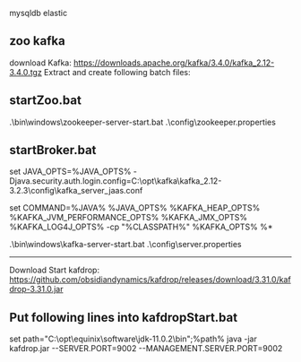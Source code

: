 mysqldb
elastic

zoo
kafka
-------------------

download Kafka: https://downloads.apache.org/kafka/3.4.0/kafka_2.12-3.4.0.tgz
Extract and create following batch files:

startZoo.bat
-------------------------------------------------------------------------------------------------------------------------------------
.\bin\windows\zookeeper-server-start.bat .\config\zookeeper.properties

startBroker.bat
-------------------------------------------------------------------------------------------------------------------------------------
set JAVA_OPTS=%JAVA_OPTS% -Djava.security.auth.login.config=C:\\opt\\kafka\\kafka_2.12-3.2.3\\config\\kafka_server_jaas.conf

set COMMAND=%JAVA% %JAVA_OPTS% %KAFKA_HEAP_OPTS% %KAFKA_JVM_PERFORMANCE_OPTS% %KAFKA_JMX_OPTS% %KAFKA_LOG4J_OPTS% -cp "%CLASSPATH%" %KAFKA_OPTS% %*

.\bin\windows\kafka-server-start.bat .\config\server.properties

-------------------------------------------------------------------------------
Download Start kafdrop: https://github.com/obsidiandynamics/kafdrop/releases/download/3.31.0/kafdrop-3.31.0.jar

Put following lines into kafdropStart.bat
-----------------------------------------------------------------------
set path="C:\opt\equinix\software\jdk-11.0.2\bin";%path%
java -jar kafdrop.jar --SERVER.PORT=9002 --MANAGEMENT.SERVER.PORT=9002

